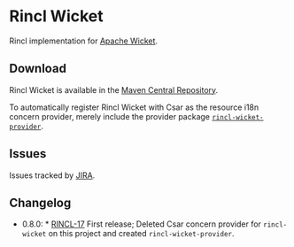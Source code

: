 # Rincl Wicket

Rincl implementation for [Apache Wicket](http://wicket.apache.org/).

## Download

Rincl Wicket is available in the [Maven Central Repository](https://search.maven.org/#search%7Cga%7C1%7Cg%3A%22io.rincl%22%20AND%20a%3A%22rincl-wicket%22).

To automatically register Rincl Wicket with Csar as the resource i18n concern provider, merely include the provider package [`rincl-wicket-provider`](https://search.maven.org/#search%7Cga%7C1%7Cg%3A%22io.rincl%22%20AND%20a%3A%22rincl-wicket%22).

## Issues

Issues tracked by [JIRA](https://globalmentor.atlassian.net/projects/RINCL).

## Changelog

- 0.8.0: 
		* [RINCL-17](https://globalmentor.atlassian.net/browse/RINCL-17) First release; Deleted Csar concern provider for `rincl-wicket` on this project and created `rincl-wicket-provider`.
